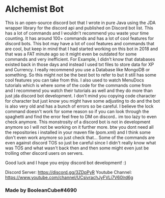 # Alchemist Bot

This is an open-source discord bot that I wrote in pure Java using the JDA wrapper library for the discord api and published on Discord bot list. This has a lot of commands and I wouldn't recommend you waste your time counting. It has around 100+ commands and has a lot of cool features for discord bots. This bot may have a lot of cool features and commands that are cool, but keep in mind that I had started working on this bot in 2018 and that was a FAT minute ago so it might even be outdated for some commands and very inefficient. For Example, I didn't know that databases existed back in those days and instead I used txt files to store data for XP and Currency. I really recommend you use a Database like MongoDB or something. So this might not be the best bot to refer to but it still has some cool features you can take from this. I also used to watch MenuDocs tutorials which is where some of the code for the commands come from and I recommend you watch their tutorials as well and they do more than just jda discord bot development. I don't mind you copying code character for character but just know you might have some adjusting to do and the bot is also very old and has a bunch of errors so be careful. I believe the lock command doesn't work for some reason so if you can look through the spaghetti and find the error feel free to DM on discord.. im too lazy to even check anymore. This monstrosity of a discord bot is not in development anymore so I will not be working on it further more. btw you dont need all the repositories i installed in your maven file (pom.xml) and I think some don't even work anymore so just check that... Some of the commands are even against discord TOS so just be careful since I didn't really know what was TOS and what wasn't back then and then some might even just be trolling other discord users on servers.


Good luck and I hope you enjoy discord bot development!
:)


Discord Server: https://discord.gg/3ZDpPyR
Youtube Channel: https://www.youtube.com/channel/UCsivrachJyFVLi7V60lrd6g


### Made by BooleanCube#4690
